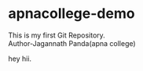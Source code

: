 # apnacollege-demo
This is my first Git Repository.
<br>
Author-Jagannath Panda(apna college)

hey hii.